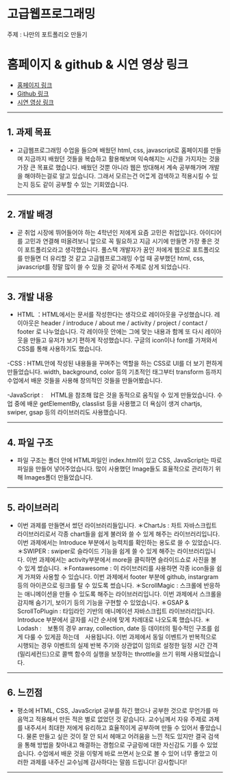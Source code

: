 # 고급웹프로그래밍

주제 : 나만의 포트폴리오 만들기

# 홈페이지 & github & 시연 영상 링크

-   [홈페이지 링크]("https://gc-park.github.io/Portfolio/", 'homepage link')
-   [Github 링크]("https://github.com/GC-Park/Portfolio", 'github link')
-   [시연 영상 링크]("https://youtu.be/cWN0rFTqf5I", 'youtube link')
---

## 1. 과제 목표

-   고급웹프로그래밍 수업을 들으며 배웠던 html, css, javascript로 홈페이지를 만들며 지금까지 배웠던 것들을 복습하고 활용해보며 익숙해지는 시간을 가지자는 것을 가장 큰 목표로 했습니다. 배웠던 것뿐 아니라 웹은 방대해서 계속 공부해가며 개발을 해야하는걸로 알고 있습니다. 그래서 모르는건 어ᄄᅠᇂ게 검색하고 적용시킬 수 있는지 등도 같이 공부할 수 있는 기회였습니다.

---

## 2. 개발 배경

-   곧 취업 시장에 뛰어들어야 하는 4학년인 저에게 요즘 고민은 취업입니다. 아이디어를 고민과 연결해 떠올려보니 앞으로 꼭 필요하고 지금 시기에 만들면 가장 좋은 것이 포트폴리오라고 생각했습니다. 풀스택 개발자가 꿈인 저에게 웹으로 포트폴리오를 만들면 더 유리할 것 같고 고급웹프로그래밍 수업 때 공부했던 html, css, javascript를 정말 많이 쓸 수 있을 것 같아서 주제로 삼게 되었습니다.

---

## 3. 개발 내용

-   HTML ：HTML에서는 문서를 작성한다는 생각으로 레이아웃을 구성했습니다. 레이아웃은 header / introduce / about me / activity / project / contact / footer 로 나누었습니다. 각 레이아웃 안에는 그에 맞는 내용과 함께 또 다시 레이아웃을 만들고 유저가 보기 편하게 작성했습니다. 구글의 icon이나 font를 가져와서 CSS를 통해 사용하기도 했습니다.

-CSS : HTML안에 작성된 내용들을 꾸며주는 역할을 하는 CSS로 UI를 더 보기 편하게 만들었습니다. width, background, color 등의 기초적인 태그부터 transform 등까지 수업에서 배운 것들을 사용해 창의적인 것들을 만들어봤습니다.

-JavaScript :　 HTML을 참조해 많은 것을 동적으로 움직일 수 있게 만들었습니다. 수업 중에 배운 getElementBy, classlist 등을 사용했고 더 욕심이 생겨 chartjs, swiper, gsap 등의 라이브러리도 사용했습니다.

---

## 4. 파일 구조

-   파일 구조는 폴더 안에 HTML파일인 index.html이 있고 CSS, JavaScript는 따로 파일을 만들어 넣어주었습니다. 많이 사용했던 Image들도 효율적으로 관리하기 위해 Images폴더 만들었습니다.

---

## 5. 라이브러리

-   이번 과제를 만들면서 썼던 라이브러리들입니다.
    ＊ChartJs : 차트 자바스크립트 라이브러리로서 각종 chart들을 쉽게 불러와 쓸 수 있게 해주는 라이브러리입니다. 이번 과제에서는 Introduce 부분에서 능력치를 확인하는 용도로 쓸 수 있었습니다.
    ＊SWIPER : swiper로 슬라이드 기능을 쉽게 쓸 수 있게 해주는 라이브러리입니다. 이번 과제에서는 activity부분에서 more을 클릭하면 슬라이드쇼로 사진을 볼 수 있게 썼습니다.
    ＊Fontawesome : 이 라이브러리를 사용하면 각종 icon들을 쉽게 가져와 사용할 수 있습니다. 이번 과제에서 footer 부분에 github, instargram 등의 아이콘으로 링크를 탈 수 있도록 썼습니다.
    ＊ScrollMagic : 스크롤에 반응하는 애니메이션을 만들 수 있도록 해주는 라이브러리입니다. 이번 과제에서 스크롤을 감지해 숨기기, 보이기 등의 기능을 구현할 수 있었습니다.
    ＊GSAP & ScrollToPlugin : 타임라인 기반의 애니메이션 자바스크립트 라이브러리입니다. Introduce 부분에서 글자를 시간 순서에 맞게 차례대로 나오도록 했습니다.
    ＊Lodash :　보통의 경우 array, collection, date 등 데이터의 필수적인 구조를 쉽게 다룰 수 있게끔 하는데　사용됩니다. 이번 과제에서 동일 이벤트가 반복적으로 시행되는 경우 이벤트의 실제 반복 주기와 상관없이 임의로 설정한 일정 시간 간격(밀리세컨드)으로 콜백 함수의 실행을 보장하는 throttle을 쓰기 위해 사용되었습니다.

---

## 6. 느낀점

-   평소에 HTML, CSS, JavaScript 공부를 하긴 했으나 공부한 것으로 무언가를 마음먹고 적용해서 만든 적은 별로 없었던 것 같습니다. 교수님께서 자유 주제로 과제를 내주셔서 최대한 저에게 유리하고 효율적이게 공부하며 만들 수 있어서 좋았습니다. 물론 만들고 싶은 것이 잘 안 되서 헤매고 어려움을 느낀 적도 있지만 결국 검색을 통해 방법을 찾아내고 해결하는 경험으로 구글링에 대한 자신감도 기를 수 있었습니다. 수업에서 배운 것을 이렇게 바로 쓰면서 눈으로 볼 수 있어 너무 좋았고 이러한 과제를 내주신 교수님께 감사하다는 말씀 드립니다! 감사합니다!

---
